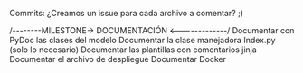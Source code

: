 Commits: 
¿Creamos un issue para cada archivo a comentar? ;)

/--------MILESTONE-> DOCUMENTACIÓN <-------------/
Documentar con PyDoc las clases del modelo
Documentar la clase manejadora Index.py (solo lo necesario)
Documentar las plantillas con comentarios jinja
Documentar el archivo de despliegue
Documentar Docker
